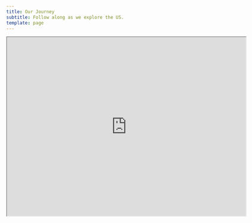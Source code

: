 ```yaml
---
title: Our Journey
subtitle: Follow along as we explore the US.
template: page
---
```


<iframe width="640" height="480" src="https://www.polarsteps.com/phillips/3794510-full-time-rv-2020?embed=true"></iframe>